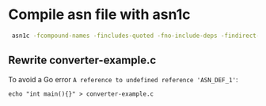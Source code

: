 # Compile asn file with asn1c

```sh
 asn1c -fcompound-names -fincludes-quoted -fno-include-deps -findirect-choice ../asn1/e2sm-v5.00.asn ../asn1/e2sm-kpm-v4.00.asn
```

## Rewrite converter-example.c

To avoid a Go error `A reference to undefined reference 'ASN_DEF_1'`:

```shell
echo "int main(){}" > converter-example.c
```